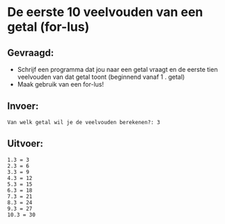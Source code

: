 # De eerste 10 veelvouden van een getal (for-lus)


## Gevraagd:

* Schrijf een programma dat jou naar een getal vraagt en de eerste tien veelvouden van dat getal toont (beginnend vanaf 1 . getal)
* Maak gebruik van een for-lus!

## Invoer:
```
Van welk getal wil je de veelvouden berekenen?: 3
```

## Uitvoer:

```
1.3 = 3
2.3 = 6
3.3 = 9
4.3 = 12
5.3 = 15
6.3 = 18
7.3 = 21
8.3 = 24
9.3 = 27
10.3 = 30

```
